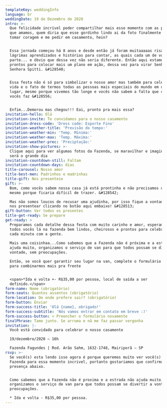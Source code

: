 ```yaml
---
templateKey: weddingInfo
language: br
weddingDate: 19 de Dezembro de 2020
intro: >-
  Que felicidade incrível poder compartilhar mais esse momento com as pessoas
  que amamos, quem diria que esse gordinho lindo ai da foto finalmente iria
  tomar coragem e me pedir em casamento, hein?


  Essa jornada começou há 8 anos e desde então já foram muitaaaaas risadas,
  lágrimas aprendizados e histórias para contar, as quais cada um de vocês fez
  parte... e óbvio que dessa vez não seria diferente. Então aqui estamos nós
  prontos para colocar mais um plano em ação, dessa vez para virar Senhor e
  Senhora Spitti. &#128540;


  Essa festa não é só para simbolizar o nosso amor mas também para celebrar a
  vida e o fato de termos todas as pessoas mais especiais do mundo em um mesmo
  lugar, mesmo porque vivemos tão longe e vocês não sabem a falta que cada um de
  vocês faz &#128556;


  Enfim...Demorou mas chegou!!! Eai, pronto pra mais essa?
invitation-hello: Olá
invitation-invite: Te convidamos para o nosso casamento
invitation-dress-code: 'Dress code: Esporte Fino'
invitation-weather-title: 'Previsão do tempo:'
invitation-weather-min: 'Temp. Mínima:'
invitation-weather-max: 'Temp. Máxima:'
invitation-weather-prec: 'Preciptação:'
invitation-show-pictures: >-
  Clique aqui para ver algumas fotos da Fazenda, se maravilhar e imaginar como
  será o grande dia
invitation-countdown-still: Faltam
invitation-countdown-days: dias
title-carousel: Nosso amor
title-best-men: Padrinhos e madrinhas
title-gift: Nos presenteie
gift: >-
  Bom, como vocês sabem nossa casa já está prontinha e não precisamos de nada,
  mesmo porque ficaria difícil de trazer. &#128542;

  Mas não somos loucos de recusar uma ajudinha, por isso fique a vontade para
  nos presentear clicando no botão aqui embaixo! &#128513;
gift-button: Ver todos os presentes
title-get-ready: Se prepare
get-ready: >
  Preparamos cada detalhe dessa festa com muito carinho e amor, esperamos ver
  todos vocês lá na fazenda bem lindos, cheirosos e prontos para celebrarmos
  cada minuto com a gente.
   
  Mais uma coisinhaa...Como sabemos que a Fazenda não é próxima e a estrada não
  ajuda muito, organizamos o serviço de van para que todos possam se divertir a
  vontade, sem preocupações.

  Então, se você quer garantir seu lugar na van, complete o formulário abaixo
  para combinarmos mais pra frente


  <span>*Ida e volta +- R$35,00 por pessoa, local de saída a ser
  definido.</span>
form-name: Nome (obrigatório)
form-seats: Quantos assentos (obrigatório)
form-location: De onde prefere sair? (obrigatório)
form-button: Enviar
form-success-title: 'Olá {name}, obrigado!'
form-success-subtitle: 'Nós vamos entrar em contato em breve :)'
form-success-button: < Preencher o formulário novamente
finalPhrase: Tamo junto. Se arruma e nã me faz passar vergonha
invitation: |-
  Você está convidado para celebrar o nosso casamento

  19/dezembro/2020 – 16h

  Fazenda Fagundes | Rod. Arão Sahm, 1632-1748, Mairiporã – SP
rsvp: >-
  Se você(s) esta lendo isso agora é porque queremos muito ver você(s) lá na
  Fazenda para essa momento incrivel, portanto gostariamos que confirmasse sua
  presença abaixo.


  Como sabemos que a Fazenda não é proxima e a estrada não ajuda muito,
  organizamos o serviço de van para que todos possam se divertir a vontade, sem
  preocupações.

  * Ida e volta - R$35,00 por pessoa.
---
```

